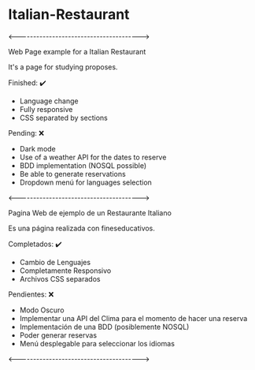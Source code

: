 # Italian-Restaurant

<--------------------------------------->

Web Page example for a Italian Restaurant

It's a page for studying proposes.

Finished: ✔️

<ul>
    <li>
        Language change
    </li>
    <li>
        Fully responsive
    </li>
    <li>
        CSS separated by sections
    </li>
</ul>

Pending: ❌

<ul>
    <li>
        Dark mode
    </li>
    <li>
        Use of a weather API for the dates to reserve
    </li>
    <li>
        BDD implementation (NOSQL possible)
    </li>
    <li>
        Be able to generate reservations
    </li>
    <li>
        Dropdown menú for languages selection
    </li>
</ul>

<--------------------------------------->

Pagina Web de ejemplo de un Restaurante Italiano

Es una página realizada con fineseducativos.

Completados: ✔️

<ul>
    <li>
        Cambio de Lenguajes
    </li>
    <li>
        Completamente Responsivo
    </li>
    <li>
        Archivos CSS separados
    </li>
</ul>

Pendientes: ❌

<ul>
    <li>
        Modo Oscuro
    </li>
    <li>
        Implementar una API del Clima para el momento de hacer una reserva
    </li>
    <li>
        Implementación de una BDD (posiblemente NOSQL)
    </li>
    <li>
        Poder generar reservas
    </li>
    <li>
        Menú desplegable para seleccionar los idiomas
    </li>
</ul>

<--------------------------------------->
